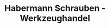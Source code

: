 ---
title: "Habermann Schrauben - Werkzeughandel"
url: /braunfels/habermann-schrauben-werkzeughandel/
shop: Eisenwaren
---
